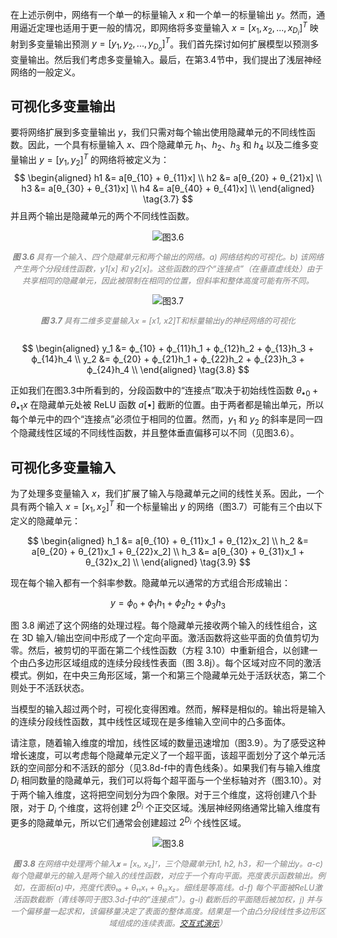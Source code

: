 在上述示例中，网络有一个单一的标量输入 $x$ 和一个单一的标量输出 $y$。然而，通用逼近定理也适用于更一般的情况，即网络将多变量输入 $x = [x_1, x_2, . . . , x_{D_i}]^T$ 映射到多变量输出预测 $y = [y_1, y_2, . . . , y_{D_o}]^T$。我们首先探讨如何扩展模型以预测多变量输出。然后我们考虑多变量输入。最后，在第3.4节中，我们提出了浅层神经网络的一般定义。

## 可视化多变量输出

要将网络扩展到多变量输出 $y$，我们只需对每个输出使用隐藏单元的不同线性函数。因此，一个具有标量输入 $x$、四个隐藏单元 $h_1$、$h_2$、$h_3$ 和 $h_4$ 以及二维多变量输出 $y = [y_1, y_2]^T$ 的网络将被定义为：
$$ \begin{aligned}
h1 &= a[θ_{10} + θ_{11}x] \\
h2 &= a[θ_{20} + θ_{21}x] \\
h3 &= a[θ_{30} + θ_{31}x] \\
h4 &= a[θ_{40} + θ_{41}x] \\
\end{aligned} \tag{3.7} $$
并且两个输出是隐藏单元的两个不同线性函数。

<div style="display: flex; justify-content: center; align-items: center; flex-direction: column;">
  <img src="/fig3.6.png" alt="图3.6" style="max-width: 100%;">
  <p style="text-align: center; font-style: italic; color: gray; font-size: 0.9em;"><strong>图 3.6 </strong>具有一个输入、四个隐藏单元和两个输出的网络。a) 网络结构的可视化。b) 该网络产生两个分段线性函数，y1[x] 和 y2[x]。这些函数的四个“连接点”（在垂直虚线处）由于共享相同的隐藏单元，因此被限制在相同的位置，但斜率和整体高度可能有所不同。</p>
</div>

<div style="display: flex; justify-content: center; align-items: center; flex-direction: column;">
  <img src="/fig3.7.png" alt="图3.7" style="max-width: 100%;">
  <p style="text-align: center; font-style: italic; color: gray; font-size: 0.9em;"><strong>图 3.7 </strong>具有二维多变量输入x = [x1, x2]T和标量输出y的神经网络的可视化</p>
</div>

$$ \begin{aligned}
y_1 &= ϕ_{10} + ϕ_{11}h_1 + ϕ_{12}h_2 + ϕ_{13}h_3 + ϕ_{14}h_4 \\
y_2 &= ϕ_{20} + ϕ_{21}h_1 + ϕ_{22}h_2 + ϕ_{23}h_3 + ϕ_{24}h_4 \\
\end{aligned} \tag{3.8} $$

正如我们在图3.3中所看到的，分段函数中的“连接点”取决于初始线性函数 $θ_{•0} + θ_{•1}x$ 在隐藏单元处被 ReLU 函数 $a[•]$ 截断的位置。由于两者都是输出单元，所以每个单元中的四个“连接点”必须位于相同的位置。然而，$y_1$ 和 $y_2$ 的斜率是同一四个隐藏线性区域的不同线性函数，并且整体垂直偏移可以不同（见图3.6）。

## 可视化多变量输入

为了处理多变量输入 $x$，我们扩展了输入与隐藏单元之间的线性关系。因此，一个具有两个输入 $x = [x_1, x_2]^T$ 和一个标量输出 $y$ 的网络（图3.7）可能有三个由以下定义的隐藏单元：

$$ \begin{aligned}
h_1 &= a[θ_{10} + θ_{11}x_1 + θ_{12}x_2] \\
h_2 &= a[θ_{20} + θ_{21}x_1 + θ_{22}x_2] \\
h_3 &= a[θ_{30} + θ_{31}x_1 + θ_{32}x_2] \\
\end{aligned} \tag{3.9} $$

现在每个输入都有一个斜率参数。隐藏单元以通常的方式组合形成输出：

$$ y = ϕ_0 + ϕ_1h_1 + ϕ_2h_2 + ϕ_3h_3 \tag{3.10} $$

图 3.8 阐述了这个网络的处理过程。每个隐藏单元接收两个输入的线性组合，这在 3D 输入/输出空间中形成了一个定向平面。激活函数将这些平面的负值剪切为零。然后，被剪切的平面在第二个线性函数（方程 3.10）中重新组合，以创建一个由凸多边形区域组成的连续分段线性表面（图 3.8j）。每个区域对应不同的激活模式。例如，在中央三角形区域，第一个和第三个隐藏单元处于活跃状态，第二个则处于不活跃状态。

当模型的输入超过两个时，可视化变得困难。然而，解释是相似的。输出将是输入的连续分段线性函数，其中线性区域现在是多维输入空间中的凸多面体。

请注意，随着输入维度的增加，线性区域的数量迅速增加（图3.9）。为了感受这种增长速度，可以考虑每个隐藏单元定义了一个超平面，该超平面划分了这个单元活跃的空间部分和不活跃的部分（见3.8d-f中的青色线条）。如果我们有与输入维度 $D_i$ 相同数量的隐藏单元，我们可以将每个超平面与一个坐标轴对齐（图3.10）。对于两个输入维度，这将把空间划分为四个象限。对于三个维度，这将创建八个卦限，对于 $D_i$ 个维度，这将创建 $2^{D_i}$ 个正交区域。浅层神经网络通常比输入维度有更多的隐藏单元，所以它们通常会创建超过 $2^{D_i}$ 个线性区域。

<div style="display: flex; justify-content: center; align-items: center; flex-direction: column;">
  <img src="/fig3.8.png" alt="图3.8" style="max-width: 100%;">
  <p style="text-align: center; font-style: italic; color: gray; font-size: 0.9em;"><strong>图 3.8 </strong>在网络中处理两个输入𝐱 = [x₁, x₂]ᵀ，三个隐藏单元h1, h2, h3，和一个输出y。a-c) 每个隐藏单元的输入是两个输入的线性函数，对应于一个有向平面。亮度表示函数输出。例如，在面板(a)中，亮度代表θ₁₀ + θ₁₁x₁ + θ₁₂x₂。细线是等高线。d-f) 每个平面被ReLU激活函数截断（青线等同于图3.3d-f中的“连接点”）。g-i) 截断后的平面随后被加权，j) 并与一个偏移量一起求和，该偏移量决定了表面的整体高度。结果是一个由凸分段线性多边形区域组成的连续表面。<a href="https://udlbook.github.io/udlfigures/">交互式演示</a>）</p>
</div>
